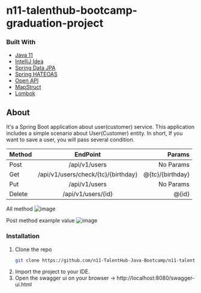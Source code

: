 # n11-talenthub-bootcamp-graduation-project
### Built With
* [Java 11](https://www.oracle.com/tr/java/technologies/javase/jdk11-archive-downloads.html)
* [IntelliJ Idea](https://www.jetbrains.com/idea)
* [Spring Data JPA](https://spring.io/projects/spring-data-jpa)
* [Spring HATEOAS](https://spring.io/projects/spring-hateoas)
* [Open API](https://springdoc.org)
* [MapStruct](https://mapstruct.org)
* [Lombok](https://projectlombok.org)
## About
It's a Spring Boot application about user(customer) service. This application includes a simple scenario about User(Customer) entity. In short, If you want to save a user, you will pass several condition.

| Method       | EndPoint           | Params  |
| ------------- |:-------------:| -----:|
| Post      | /api/v1/users | No Params |
| Get      | /api/v1/users/check/{tc}/{birthday}      |  @{tc}/{birthday} |
| Put | /api/v1/users      |   No Params  |
| Delete | /api/v1/users/{id}      |    @{id} |

All method
![image](https://user-images.githubusercontent.com/46068920/151678793-5c18b036-310b-4411-8ade-afe2dcd72be4.png)

Post method example value
![image](https://user-images.githubusercontent.com/46068920/151678859-6d847fcc-5db1-412d-a964-07b9c3961d74.png)
### Installation
1. Clone the repo
   ```sh
   git clone https://github.com/n11-TalentHub-Java-Bootcamp/n11-talenthub-bootcamp-graduation-project-melihakan.git
   ```
2. Import the project to your IDE.
3. Open the swagger ui on your browser -> http://localhost:8080/swagger-ui.html

